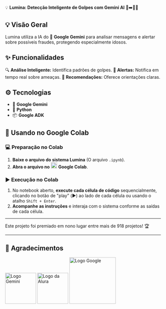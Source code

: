 💡 **Lumina: Detecção Inteligente de Golpes com Gemini AI** 👵➡️🧑‍💻

## 💡 Visão Geral

Lumina utiliza a IA do 🧠 **Google Gemini** para analisar mensagens e alertar sobre possíveis fraudes, protegendo especialmente idosos.

## ✨ Funcionalidades

🔍 **Análise Inteligente:** Identifica padrões de golpes.
🚨 **Alertas:** Notifica em tempo real sobre ameaças.
🎯 **Recomendações:** Oferece orientações claras.

## ⚙️ Tecnologias

* 🧠 **Google Gemini**
* 🐍 **Python**
* 📦 **Google ADK**

## 🚀 Usando no Google Colab

### 💻 Preparação no Colab

1. **Baixe o arquivo do sistema Lumina** (O arquivo `.ipynb`).
2. **Abra o arquivo no** <img src="https://colab.research.google.com/img/colab_favicon.ico" alt="Google Colab" width="20"> **Google Colab**.

### ▶️ Execução no Colab

1. No notebook aberto, **execute cada célula de código** sequencialmente, clicando no botão de "play" (▶️) ao lado de cada célula ou usando o atalho `Shift + Enter`.
2. **Acompanhe as instruções** e interaja com o sistema conforme as saídas de cada célula.

---

Este projeto foi premiado em nono lugar entre mais de 918 projetos! 🏆

---

## 🙏 Agradecimentos

<img src="https://upload.wikimedia.org/wikipedia/commons/thumb/8/8a/Google_Gemini_logo.svg/2560px-Google_Gemini_logo.svg.png" alt="Logo Gemini" width="100"/>
<img src="https://www.alura.com.br/assets/img/alura-logo.svg" alt="Logo da Alura" width="100"/>
<img src="https://www.vectorlogo.zone/logos/google/google-ar21.svg" alt="Logo Google" width="150"/>
